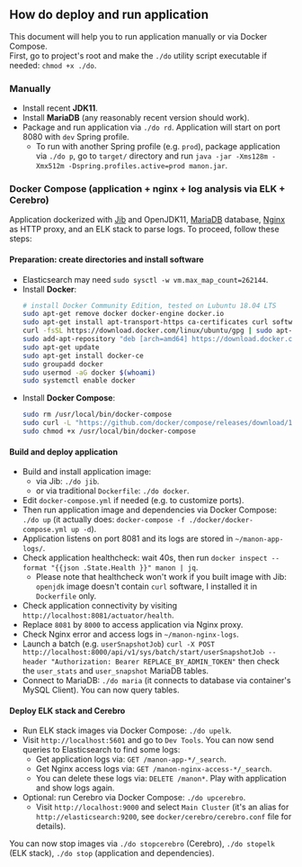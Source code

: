 ## How do deploy and run application

This document will help you to run application manually or via Docker Compose.  
First, go to project's root and make the `./do` utility script executable if needed: `chmod +x ./do`.

### Manually

* Install recent **JDK11**.
* Install **MariaDB** (any reasonably recent version should work).
* Package and run application via `./do rd`. Application will start on port 8080 with `dev` Spring profile.
  * To run with another Spring profile (e.g. `prod`), package application via `./do p`, go to `target/` directory and run `java -jar -Xms128m -Xmx512m -Dspring.profiles.active=prod manon.jar`.

### Docker Compose (application + nginx + log analysis via ELK + Cerebro)

Application dockerized with [Jib](https://github.com/GoogleContainerTools/jib) and OpenJDK11, [MariaDB](https://downloads.mariadb.org/) database, [Nginx](http://nginx.org/en/download.html) as HTTP proxy, and an ELK stack to parse logs. To proceed, follow these steps:

#### Preparation: create directories and install software

* Elasticsearch may need `sudo sysctl -w vm.max_map_count=262144`.
* Install **Docker**:
  ```bash
  # install Docker Community Edition, tested on Lubuntu 18.04 LTS
  sudo apt-get remove docker docker-engine docker.io
  sudo apt-get install apt-transport-https ca-certificates curl software-properties-common
  curl -fsSL https://download.docker.com/linux/ubuntu/gpg | sudo apt-key add -
  sudo add-apt-repository "deb [arch=amd64] https://download.docker.com/linux/ubuntu $(lsb_release -cs) stable"
  sudo apt-get update
  sudo apt-get install docker-ce
  sudo groupadd docker 
  sudo usermod -aG docker $(whoami)
  sudo systemctl enable docker
  ```
* Install **Docker Compose**:
  ```bash
  sudo rm /usr/local/bin/docker-compose
  sudo curl -L "https://github.com/docker/compose/releases/download/1.23.1/docker-compose-$(uname -s)-$(uname -m)" -o /usr/local/bin/docker-compose
  sudo chmod +x /usr/local/bin/docker-compose
  ```
 
#### Build and deploy application
  
* Build and install application image:
  * via Jib: `./do jib`.
  * or via traditional `Dockerfile`: `./do docker`.
* Edit `docker-compose.yml` if needed (e.g. to customize ports).
* Then run application image and dependencies via Docker Compose: `./do up` (it actually does: `docker-compose -f ./docker/docker-compose.yml up -d`).
* Application listens on port 8081 and its logs are stored in `~/manon-app-logs/`.
* Check application healthcheck: wait 40s, then run `docker inspect --format "{{json .State.Health }}" manon | jq`. 
  * Please note that healthcheck won't work if you built image with Jib: `openjdk` image doesn't contain `curl` software, I installed it in `Dockerfile` only.
* Check application connectivity by visiting `http://localhost:8081/actuator/health`.
* Replace `8081` by `8000` to access application via Nginx proxy.
* Check Nginx error and access logs in `~/manon-nginx-logs`.
* Launch a batch (e.g. `userSnapshotJob`) `curl -X POST http://localhost:8000/api/v1/sys/batch/start/userSnapshotJob --header "Authorization: Bearer REPLACE_BY_ADMIN_TOKEN"` then check the `user_stats` and `user_snapshot` MariaDB tables.
* Connect to MariaDB: `./do maria` (it connects to database via container's MySQL Client). You can now query tables.

#### Deploy ELK stack and Cerebro

* Run ELK stack images via Docker Compose: `./do upelk`.
* Visit `http://localhost:5601` and go to `Dev Tools`. You can now send queries to Elasticsearch to find some logs:
  * Get application logs via: `GET /manon-app-*/_search`.
  * Get Nginx access logs via: `GET /manon-nginx-access-*/_search`.
  * You can delete these logs via: `DELETE /manon*`. Play with application and show logs again.
* Optional: run Cerebro via Docker Compose: `./do upcerebro`.
  * Visit `http://localhost:9000` and select `Main Cluster` (it's an alias for `http://elasticsearch:9200`, see `docker/cerebro/cerebro.conf` file for details).

You can now stop images via `./do stopcerebro` (Cerebro), `./do stopelk` (ELK stack), `./do stop` (application and dependencies).
